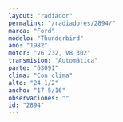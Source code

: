 ```yaml
---
layout: "radiador"
permalink: "/radiadores/2894/"
marca: "Ford"
modelo: "Thunderbird"
ano: "1982"
motor: "V6 232, V8 302"
transmision: "Automática"
parte: "63091"
clima: "Con clima"
alto: "24 1/2"
ancho: "17 5/16"
observaciones: ""
id: "2894"
---
```


